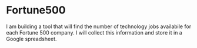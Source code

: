 # Fortune500
I am building a tool that will find the number of technology jobs availabile for each Fortune 500 company. I will collect this information and store it in a Google spreadsheet.

